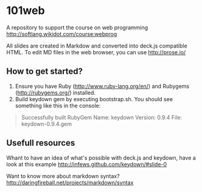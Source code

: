 101web
======

A repository to support the course on web programming http://softlang.wikidot.com/course:webprog

All slides are created in Markdow and converted into deck.js compatible HTML.
To edit MD files in the web browser, you can use http://prose.io/

## How to get started?
1. Ensure you have Ruby (http://www.ruby-lang.org/en/) and Rubygems (http://rubygems.org/) installed.
2. Build keydown gem by executing bootstrap.sh. You should see something like this in the console:
> Successfully built RubyGem 
> Name: keydown 
> Version: 0.9.4 
> File: keydown-0.9.4.gem 	
      
## Usefull resources

Whant to have an idea of what's possible with deck.js and keydown, have a look at this example http://infews.github.com/keydown/#slide-0

Want to know more about markdown syntax? http://daringfireball.net/projects/markdown/syntax

